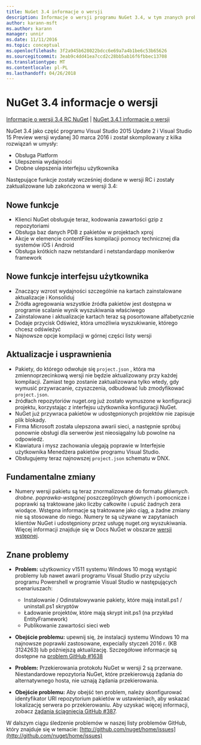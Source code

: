 ```yaml
---
title: NuGet 3.4 informacje o wersji
description: Informacje o wersji programu NuGet 3.4, w tym znanych problemów, poprawki, dodatkowe funkcje i dcr.
author: karann-msft
ms.author: karann
manager: unnir
ms.date: 11/11/2016
ms.topic: conceptual
ms.openlocfilehash: 3f2a945b628022bdcc6e69a7a4b1be6c53b65626
ms.sourcegitcommit: 3eab9c4dd41ea7ccd2c28bb5ab16f6fbbec13708
ms.translationtype: MT
ms.contentlocale: pl-PL
ms.lasthandoff: 04/26/2018
---
```

# <a name="nuget-34-release-notes"></a>NuGet 3.4 informacje o wersji

[Informacje o wersji 3.4 RC NuGet](../release-notes/nuget-3.4-RC.md) | [NuGet 3.4.1 informacje o wersji](../release-notes/nuget-3.4.1.md)

NuGet 3.4 jako część programu Visual Studio 2015 Update 2 i Visual Studio 15 Preview wersji wydanej 30 marca 2016 i został skompilowany z kilka rozwiązań w umysły:

* Obsługa Platform
* Ulepszenia wydajności
* Drobne ulepszenia interfejsu użytkownika

Następujące funkcje zostały wcześniej dodane w wersji RC i zostały zaktualizowane lub zakończona w wersji 3.4:

## <a name="new-features"></a>Nowe funkcje

* Klienci NuGet obsługuje teraz, kodowania zawartości gzip z repozytoriami
* Obsługa baz danych PDB z pakietów w projektach xproj
* Akcje w elemencie contentFiles kompilacji pomocy technicznej dla systemów iOS i Android
* Obsługa krótkich nazw netstandard i netstandardapp monikerów framework

## <a name="new-user-interface-features"></a>Nowe funkcje interfejsu użytkownika

* Znaczący wzrost wydajności szczególnie na kartach zainstalowane aktualizacje i Konsoliduj
* Źródła agregowania wszystkie źródła pakietów jest dostępna w programie scalanie wynik wyszukiwania właściwego
* Zainstalowane i aktualizacje kartach teraz są posortowane alfabetycznie
* Dodaje przycisk Odśwież, która umożliwia wyszukiwanie, którego chcesz odświeżyć
* Najnowsze opcje kompilacji w górnej części listy wersji

## <a name="updates-and-improvements"></a>Aktualizacje i usprawnienia

* Pakiety, do którego odwołuje się `project.json` , która ma zmiennoprzecinkową wersji nie będzie aktualizowany przy każdej kompilacji. Zamiast tego zostanie zaktualizowana tylko wtedy, gdy wymusić przywracanie, czyszczenia, odbudować lub zmodyfikować `project.json`.
* źródłach repozytoriów nuget.org już zostało wymuszone w konfiguracji projektu, korzystając z interfejsu użytkownika konfiguracji NuGet.
* NuGet już przywraca pakietów w udostępnionych projektów nie zapisuje plik blokady.
* Firma Microsoft została ulepszona awarii sieci, a następnie spróbuj ponownie obsługi dla serwerów jest nieosiągalny lub powolne na odpowiedź.
* Klawiatura i mysz zachowania ulegają poprawie w Interfejsie użytkownika Menedżera pakietów programu Visual Studio.
* Obsługujemy teraz najnowszej `project.json` schematu w DNX.

## <a name="breaking-changes"></a>Fundamentalne zmiany

* Numery wersji pakietu są teraz znormalizowane do formatu *głównych*. *drobne*. *poprawka*-*wstępnej* poszczególnych głównych i pomocnicze i poprawki są traktowane jako liczby całkowite i upuść żadnych zera wiodące.  Wstępna informacje są traktowane jako ciąg, a żadne zmiany nie są stosowane do niego. Numery te są używane w zapytaniach klientów NuGet i udostępniony przez usługę nuget.org wyszukiwania.  Więcej informacji znajduje się w Docs NuGet w obszarze [wersji wstępnej](../create-packages/prerelease-packages.md).

## <a name="known-issues"></a>Znane problemy

* **Problem:** użytkownicy v1511 systemu Windows 10 mogą wystąpić problemy lub nawet awarii programu Visual Studio przy użyciu programu Powershell w programie Visual Studio w następujących scenariuszach:
    * Instalowanie / Odinstalowywanie pakiety, które mają install.ps1 / uninstall.ps1 skryptów
    * Ładowanie projektów, które mają skrypt init.ps1 (na przykład EntityFramework)
    * Publikowanie zawartości sieci web

* **Obejście problemu:** upewnij się, że instalacji systemu Windows 10 ma najnowsze poprawki zastosowane, expecially styczeń 2016 r. (KB 3124263) lub późniejszą aktualizację.  Szczegółowe informacje są dostępne na [problem GitHub #1638](http://github.com/nuget/home/issues/1638)

* **Problem:** Przekierowania protokołu NuGet w wersji 2 są przerwane.
Niestandardowe repozytoria NuGet, które przekierowują żądania do alternatywnego hosta, nie uznają żądania przekierowania.
* **Obejście problemu:** Aby obejść ten problem, należy skonfigurować identyfikator URI repozytorium pakietów w ustawieniach, aby wskazać lokalizację serwera po przekierowaniu.
Aby uzyskać więcej informacji, zobacz [żądania ściągnięcia GitHub #387](https://github.com/NuGet/NuGet.Client/pull/387).

W dalszym ciągu śledzenie problemów w naszej listy problemów GitHub, który znajduje się w temacie: [http://github.com/nuget/home/issues](http://github.com/nuget/home/issues)